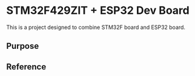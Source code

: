 # STM32F429ZIT + ESP32 Dev Board
This is a project designed to combine STM32F board and ESP32 board.

## Purpose

## Reference
